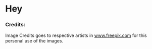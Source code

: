 # Hey

### Credits: 
Image Credits goes to respective artists in www.freepik.com for this personal use of the images.